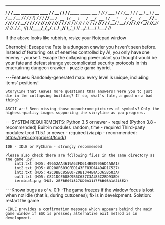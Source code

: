    ________                          __          __     ______                              __  __            ______      __     
  / ____/ /_  ___  _________  ____  / /_  __  __/ /    / ____/_____________ _____  ___     / /_/ /_  ___     / ____/___ _/ /____ 
 / /   / __ \/ _ \/ ___/ __ \/ __ \/ __ \/ / / / (_)  / __/ / ___/ ___/ __ `/ __ \/ _ \   / __/ __ \/ _ \   / /_  / __ `/ __/ _ \
/ /___/ / / /  __/ /  / / / / /_/ / /_/ / /_/ / /    / /___(__  ) /__/ /_/ / /_/ /  __/  / /_/ / / /  __/  / __/ / /_/ / /_/  __/
\____/_/ /_/\___/_/  /_/ /_/\____/_.___/\__, /_(_)  /_____/____/\___/\__,_/ .___/\___/   \__/_/ /_/\___/  /_/    \__,_/\__/\___/ 
                                       /____/                            /_/                                                     

If the above looks like rubbish, resize your Notepad window


Chernobyl: Escape the Fate is a dungeon crawler you haven't seen before. Instead of featuring lots of enemies controlled by AI, you only have one enemy - yourself. Escape the collapsing power plant you thought would be your fate and defeat strange yet complicated security protocols in this entertaining dungeon crawler - puzzle game hybrid.


---Features:
	Randomly-generated map: every level is unique, including items' positions!
	
	Storyline that leaves more questions than answers! Were you to just die in the collapsing building? If so, what's fate, a good or a bad thing?
	
	ASCII art! Been missing those monochrome pictures of symbols? Only the highest-quality images supporting the storyline as you progress.
	
	
---SYSTEM REQUIREMENTS:
	Python 3.5 or newer - required (Python 3.8 - recommended)
		Built-in modules: random, time - required
		Third-party modules: tcod 11.5.1 or newer - required (via pip - recommended: https://pypi.org/project/tcod/)
	
	IDE - IDLE or PyCharm - strongly recommended
	
	Please also check there are following files in the same directory as the game .py:
		int1.txt (MD5: 49652AA4619A63FD614BED9956D4A8A1)
		int2.txt (MD5: 8D208F603CFED143FF83D644D4D1C527)
		int3.txt (MD5: 42CDBEC85E00F29B1344B0A5365B583A)
		out1.txt (MD5: C821DCE688C9B6C637C3A185C2BD938D)
		terminal.png (MD5: 2EFBE091827DD6A3187F8B0BA1A348E2)
		
		
---Known bugs as of v. 0.1:
	-The game freezes if the window focus is lost when not idle (that is, during cutscenes); fix is in development.
	Solution: restart the game
	
	-IDLE provides a confirmation message which appears behind the main game window if ESC is pressed; alternative exit method is in development.